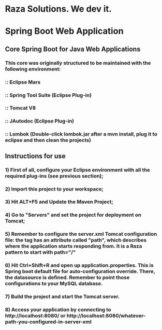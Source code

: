 # Raza Solutions. We dev it.

# Spring Boot Web Application

## Core Spring Boot for Java Web Applications

### This core was originally structured to be maintained with the following environment:
###  :: Eclipse Mars
###  :: Spring Tool Suite (Eclipse Plug-in)
###  :: Tomcat V8
###  :: JAutodoc (Eclipse Plug-in)
###  :: Lombok (Double-click lombok.jar after a mvn install, plug it  to eclipse and then clean the projects)

## Instructions for use

### 1) First of all, configure your Eclipse environment with all the required plug-ins (see previous section);
### 2) Import this project to your workspace;
### 3) Hit ALT+F5 and Update the Maven Project;
### 4) Go to "Servers" and set the project for deployment on Tomcat;
### 5) Remember to configure the server.xml Tomcat configuration file: the <Context/> tag has an attribute called "path", which describes where the application starts responding from. It is a Raza pattern to start with path="/"
### 6) Hit Ctrl+Shift+R and open up application.properties. This is Spring boot default file for auto-configuration override. There, the datasource is defined. Remember to point those configurations to your MySQL database.
### 7) Build the project and start the Tomcat server.
### 8) Access your application by connecting to http://localhost:8080/ or http://localhost:8080/whatever-path-you-configured-in-server-xml
